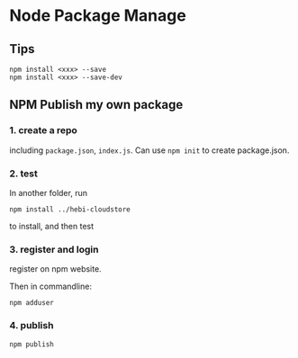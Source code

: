 Node Package Manage
===================

Tips
-------------------------

```
npm install <xxx> --save
npm install <xxx> --save-dev
```

NPM Publish my own package
--------------------------

### 1. create a repo
including `package.json`, `index.js`.
Can use `npm init` to create package.json.

### 2. test
In another folder, run

```
npm install ../hebi-cloudstore
```

to install, and then test

### 3. register and login
register on npm website.

Then in commandline:

```
npm adduser
```

### 4. publish

```
npm publish
```

